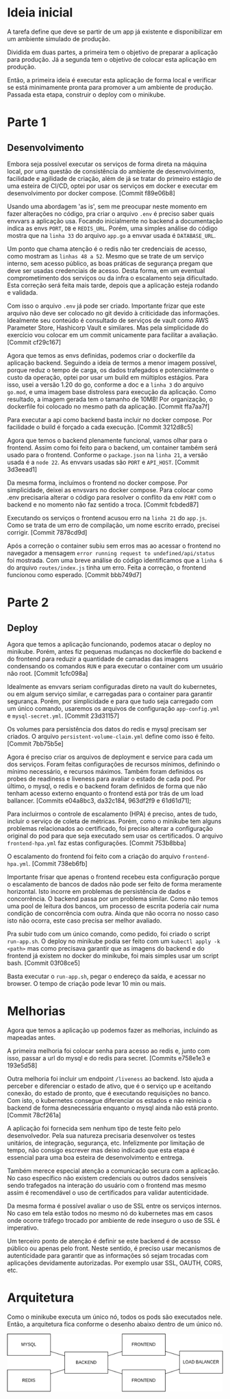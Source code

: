 # Ideia inicial
A tarefa define que deve se partir de um app já existente e disponibilizar em um ambiente simulado de produção.

Dividida em duas partes, a primeira tem o objetivo de preparar a aplicação para produção. Já a segunda tem o objetivo de colocar esta aplicação em produção.

Então, a primeira ideia é executar esta aplicação de forma local e verificar se está minimamente pronta para promover a um ambiente de produção. Passada esta etapa, construir o deploy com o minikube.

# Parte 1
## Desenvolvimento
Embora seja possível executar os serviços de forma direta na máquina local, por uma questão de consistência do ambiente de desenvolvimento, facilidade e agilidade de criação, além de já se tratar do primeiro estágio de uma esteira de CI/CD, optei por usar os serviços em docker e executar em desenvolvimento por docker compose. [Commit f89e06b8]

Usando uma abordagem 'as is', sem me preocupar neste momento em fazer alterações no código, pra criar o arquivo `.env` é preciso saber quais envvars a aplicação usa. Focando inicialmente no backend a documentação indica as envs `PORT`, `DB` e `REDIS_URL`. Porém, uma simples análise do código mostra que na `linha 33` do arquivo `app.go` a envvar usada é `DATABASE_URL`.


Um ponto que chama atenção é o redis  não ter credenciais de acesso, como mostram as `linhas 48 a 52`. Mesmo que se trate de um serviço interno, sem acesso público, as boas práticas de segurança pregam que deve ser usadas credenciais de acesso. Desta forma, em um eventual comprometimento dos serviços ou da infra o escalamento seja dificultado. Esta correção será feita mais tarde, depois que a aplicação esteja rodando e validada.

Com isso o arquivo `.env` já pode ser criado. Importante frizar que este arquivo não deve ser colocado no git devido à criticidade das informações. Idealmente seu conteúdo é consultado de serviços de vault como AWS Parameter Store, Hashicorp Vault e similares. Mas pela simplicidade do exercício vou colocar em um commit unicamente para facilitar a avaliação. [Commit cf29c167]

Agora que temos as envs definidas, podemos criar o dockerfile da aplicação backend. Seguindo a ideia de termos a menor imagem possível, porque reduz o tempo de carga, os dados trafegados e potencialmente o custo da operação, optei por usar um build em múltiplos estágios. Para isso, usei a versão 1.20 do go, conforme a doc e a `linha 3` do arquivo `go.mod`, e uma imagem base distroless para execução da aplicação. Como resultado, a imagem gerada tem o tamanho de 10MB! Por organização, o dockerfile foi colocado no mesmo path da aplicação. [Commit ffa7aa7f]

Para executar a api como backend basta incluir no docker compose. Por facilidade o build é forçado a cada execução. [Commit 3212d8c5]

Agora que temos o backend plenamente funcional, vamos olhar para o frontend. Assim como foi feito para o backend, um container também será usado para o frontend. Conforme o `package.json` na `linha 21`, a versão usada é a `node 22`. As envvars usadas são `PORT` e `API_HOST`. [Commit 3d3eead1]

Da mesma forma, incluímos o frontend no docker compose. Por simplicidade, deixei as envsvars no docker compose. Para colocar como .env precisaria alterar o código para resolver o conflito da env `PORT` com o backend e no momento não faz sentido a troca. [Commit fcbded87]

Executando os serviços o frontend acusou erro na `linha 21` do `app.js`. Como se trata de um erro de compilação, um nome escrito errado, precisei corrigir. [Commit 7878cd9d]

Após a correção o container subiu sem erros mas ao acessar o frontend no navegador a mensagem `error running request to undefined/api/status` foi mostrada. Com uma breve análise do código identificamos que a `linha 6` do arquivo `routes/index.js` tinha um erro. Feita a correção, o frontend funcionou como esperado. [Commit bbb749d7]

# Parte 2
## Deploy
Agora que temos a aplicação funcionando, podemos atacar o deploy no minikube. Porém, antes fiz pequenas mudanças no dockerfile do backend e do frontend para reduzir a quantidade de camadas das imagens condensando os comandos `RUN` e para executar o container com um usuário não root. [Commit 1cfc098a]

Idealmente as envvars seriam configuradas direto na vault do kubernetes, ou em algum serviço similar, e carregadas para o container para garantir segurança. Porém, por simplicidade e para que tudo seja carregado com um único comando, usaremos os arquivos de configuração `app-config.yml` e `mysql-secret.yml`. [Commit 23d31157]

Os volumes para persistência dos datos do redis e mysql precisam ser criados. O arquivo `persistent-volume-claim.yml` define como isso é feito. [Commit 7bb75b5e]

Agora é preciso criar os arquivos de deployment e service para cada um dos serviços. Foram feitas configurações de recursos mínimos, definindo o mínimo necessário, e recursos máximos. Também foram definidos os probes de readiness e liveness para avaliar o estado de cada pod. Por último, o mysql, o redis e o backend foram definidos de forma que não tenham acesso externo enquanto o frontend está por trás de um load ballancer. [Commits e04a8bc3, da32c184, 963df2f9 e 61d61d71];

Para incluirmos o controle de escalamento (HPA) é preciso, antes de tudo, incluir o serviço de coleta de métricas. Porém, como o minikube tem alguns problemas relacionados ao certificado, foi preciso alterar a configuração original do pod para que seja executado sem usar os certificados. O arquivo `frontend-hpa.yml` faz estas configurações. [Commit 753b8bba]

O escalamento do frontend foi feito com a criação do arquivo `frontend-hpa.yml`. [Commit 738eb6fb]

Importante frisar que apenas o frontend recebeu esta configuração porque o escalamento de bancos de dados não pode ser feito de forma meramente horizontal. Isto incorre em problemas de persistência de dados e concorrência. O backend passa por um problema similar. Como não temos uma pool de leitura dos bancos, um processo de escrita poderia cair numa condição de concorrência com outra. Ainda que não ocorra no nosso caso isto não ocorra, este caso precisa ser melhor avaliado.

Pra subir tudo com um único comando, como pedido, foi criado o script `run-app.sh`. O deploy no minikube podia ser feito com um `kubectl apply -k <path>` mas como precisava garantir que as imagens do backend e do frontend já existem no docker do minikube, foi mais simples usar um script bash.  [Commit 03f08ce5]

Basta executar o `run-app.sh`, pegar o endereço da saída, e acessar no browser. O tempo de criação pode levar 10 min ou mais.

# Melhorias
Agora que temos a aplicação up podemos fazer as melhorias, incluindo as mapeadas antes.

A primeira melhoria foi colocar senha para acesso ao redis e, junto com isso, passar a url do mysql e do redis para secret. [Commits e758e1e3 e 193e5d58]

Outra melhoria foi incluir um endpoint `/liveness` ao backend. Isto ajuda a perceber e diferenciar o estado de ativo, que é o serviço up e aceitando conexão, do estado de pronto, que é executando requisições no banco. Com isto, o kubernetes consegue diferenciar os estados e não reinicia o backend de forma desnecessária enquanto o mysql ainda não está pronto. [Commit 78cf261a]

A aplicação foi fornecida sem nenhum tipo de teste feito pelo desenvolvedor. Pela sua natureza precisaria desenvolver os testes unitários, de integração, segurança, etc. Infelizmente por limitação de tempo, não consigo escrever mas deixo indicado que esta etapa é essencial para uma boa esteira de desenvolvimento e entrega.

Também merece especial atenção a comunicação secura com a aplicação. No caso específico não existem credenciais ou outros dados sensíveis sendo trafegados na interação do usuário com o frontend mas mesmo assim é recomendável o uso de certificados para validar autenticidade. 

Da mesma forma é possível avaliar o uso de SSL entre os serviços internos. No caso em tela estão todos no mesmo nó do kubernetes mas em casos onde ocorre tráfego trocado por ambiente de rede inseguro o uso de SSL é imperativo.

Um terceiro ponto de atenção é definir se este backend é de acesso público ou apenas pelo front. Neste sentido, é preciso usar mecanismos de autenticidade para garantir que as informações só sejam trocadas com aplicações devidamente autorizadas. Por exemplo usar SSL, OAUTH, CORS, etc.

# Arquitetura
Como o minikube executa um único nó, todos os pods são executados nele. Então, a arquitetura fica conforme o desenho abaixo dentro de um único nó.

![diagrama](diagrama.png)
